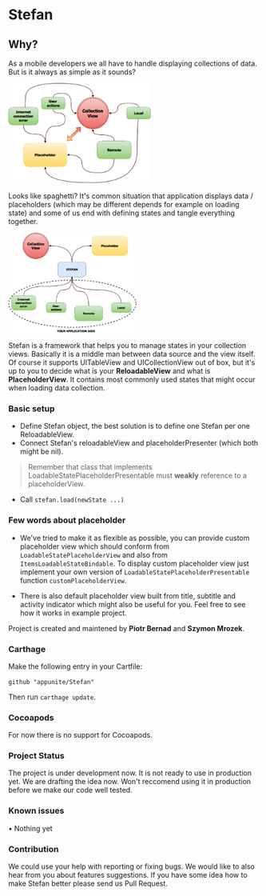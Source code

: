 # Stefan

## Why?

As a mobile developers we all have to handle displaying collections of data. But is it always as simple as it sounds? 

<img src="resources/stefan_spaghetti.png" alt="With no Stefan spaghetti" style="height: 200px;"/>

Looks like spaghetti? It's common situation that application displays data / placeholders (which may be different depends for example on loading state) and some of us end with defining states and tangle everything together. 

<img src="resources/stefan_overview.png" alt="Stefan overview" style="height: 200px;"/>

Stefan is a framework that helps you to manage states in your collection views. Basically it is a middle man between data source and the view itself. Of course it supports UITableView and UICollectionView out of box, but it's up to you to decide what is your **ReloadableView** and what is **PlaceholderView**. It contains most commonly used states that might occur when loading data collection. 

### Basic setup 

- Define Stefan object, the best solution is to define one Stefan per one ReloadableView.
- Connect Stefan's reloadableView and placeholderPresenter (which both might be nil).
> Remember that class that implements LoadableStatePlaceholderPresentable must **weakly** reference to a placeholderView.
- Call `stefan.load(newState ...)` 

### Few words about placeholder

- We've tried to make it as flexible as possible, you can provide custom placeholder view which should conform from `LoadableStatePlaceholderView` and also from `ItemsLoadableStateBindable`. To display custom placeholder view just implement your own version of `LoadableStatePlaceholderPresentable` function `customPlaceholderView`. 

- There is also default placeholder view built from title, subtitle and activity indicator which might also be useful for you. Feel free to see how it works in example project. 

Project is created and maintened by **Piotr Bernad** and **Szymon Mrozek**.


### Carthage

Make the following entry in your Cartfile:

```
github "appunite/Stefan"
```

Then run `carthage update`.


### Cocoapods

For now there is no support for Cocoapods.

### Project Status

The project is under development now. It is not ready to use in production yet. We are drafting the idea now. Won't reccomend using it in production before we make our code well tested.

### Known issues

• Nothing yet

### Contribution

We could use your help with reporting or fixing bugs. We would like to also hear from you about features suggestions. If you have some idea how to make Stefan better please send us Pull Request.
